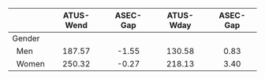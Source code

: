 
|                      |    ATUS-Wend |     ASEC-Gap |    ATUS-Wday |     ASEC-Gap |
| -------------------- | :----------: | :----------: | :----------: | :----------: |
| Gender               |              |              |              |              |
| &nbsp;&nbsp;Men      |       187.57 |        -1.55 |       130.58 |         0.83 |
| &nbsp;&nbsp;Women    |       250.32 |        -0.27 |       218.13 |         3.40 |

